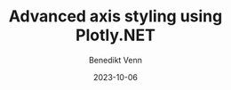 ---
title: Advanced axis styling using Plotly.NET
author: Benedikt Venn
author_link: https://github.com/bvenn
graph_category: basic
date: 2023-10-06
summary: In this post I will showcase an advanced example how multiple Plotly.NET plots can be visualized when Chart.Grid is unsufficient
preview_image: images/axisStyling.png
---